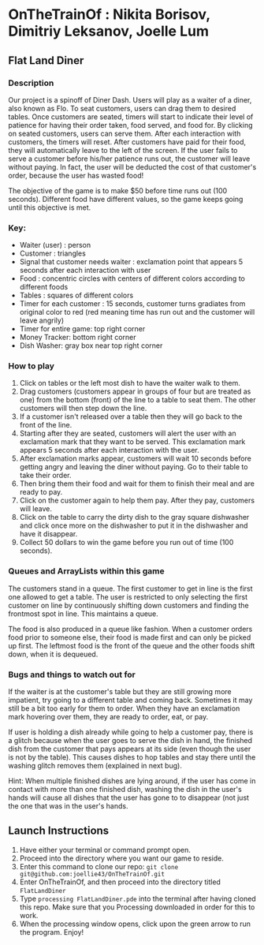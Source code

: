 # OnTheTrainOf : Nikita Borisov, Dimitriy Leksanov, Joelle Lum
## Flat Land Diner
### Description
Our project is a spinoff of Diner Dash. Users will play as a waiter of a diner, also known as Flo. To seat customers, users can drag them to desired tables. Once customers are seated, timers will start to indicate their level of patience for having their order taken, food served, and food for. By clicking on seated customers, users can serve them. After each interaction with customers, the timers will reset.  After customers have paid for their food, they will automatically leave to the left of the screen. If the user fails to serve a customer before his/her patience runs out, the customer will leave without paying. In fact, the user will be deducted the cost of that customer's order, because the user has wasted food!

The objective of the game is to make $50 before time runs out (100 seconds). Different food have different values, so the game keeps going until this objective is met.

### Key:
* Waiter (user) : person
* Customer : triangles
* Signal that customer needs waiter : exclamation point that appears 5 seconds after each interaction with user
* Food : concentric circles with centers of different colors according to different foods
* Tables : squares of different colors
* Timer for each customer : 15 seconds, customer turns gradiates from original color to red (red meaning time has run out and the customer will leave angrily)
* Timer for entire game: top right corner
* Money Tracker: bottom right corner
* Dish Washer: gray box near top right corner

### How to play

1. Click on tables or the left most dish to have the waiter walk to them. 
2. Drag customers (customers appear in groups of four but are treated as one) from the bottom (front) of the line to a table to seat them. The other customers will then step down the line. 
3. If a customer isn't released over a table then they will go back to the front of the line. 
4. Starting after they are seated, customers will alert the user with an exclamation mark that they want to be served. This exclamation mark appears 5 seconds after each interaction with the user. 
5. After exclamation marks appear, customers will wait 10 seconds before getting angry and leaving the diner without paying. Go to their table to take their order. 
6. Then bring them their food and wait for them to finish their meal and are ready to pay. 
7. Click on the customer again to help them pay. After they pay, customers will leave. 
8. Click on the table to carry the dirty dish to the gray square dishwasher and click once more on the dishwasher to put it in the dishwasher and have it disappear.
9. Collect 50 dollars to win the game before you run out of time (100 seconds).

### Queues and ArrayLists within this game

The customers stand in a queue. The first customer to get in line is the first one allowed to get a table. The user is restricted to only selecting the first customer on line by continuously shifting down customers and finding the frontmost spot in line. This maintains a queue. 

The food is also produced in a queue like fashion. When a customer orders food prior to someone else, their food is made first and can only be picked up first. The leftmost food is the front of the queue and the other foods shift down, when it is dequeued.

### Bugs and things to watch out for
If the waiter is at the customer's table but they are still growing more impatient, try going to a different table and coming back. Sometimes it may still be a bit too early for them to order. When they have an exclamation mark hovering over them, they are ready to order, eat, or pay.

If user is holding a dish already while going to help a customer pay, there is a glitch because when the user goes to serve
the dish in hand, the finished dish from the customer that pays appears at its side (even though the user is not by the table). This causes dishes to hop tables and stay there until the washing glitch removes them (explained in next bug).

Hint:
When multiple finished dishes are lying around, if the user has come in contact with more than one finished dish, washing the dish in the user's hands will cause all dishes that the user has gone to to disappear (not just the one that was in the user's hands.

## Launch Instructions
1. Have either your terminal or command prompt open.
2. Proceed into the directory where you want our game to reside.
3. Enter this command to clone our repo: 
`git clone git@github.com:joellie43/OnTheTrainOf.git`
4. Enter OnTheTrainOf, and then proceed into the directory titled `FlatLandDiner`
5. Type `processing FlatLandDiner.pde` into the terminal after having cloned this repo. Make sure that you Processing downloaded in order for this to work.
6. When the processing window opens, click upon the green arrow to run the program.
Enjoy!
